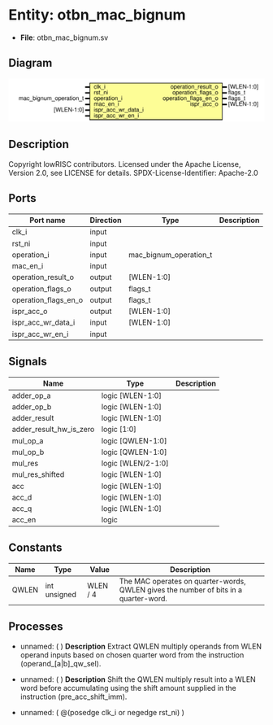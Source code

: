 # Entity: otbn_mac_bignum

- **File**: otbn_mac_bignum.sv
## Diagram

![Diagram](otbn_mac_bignum.svg "Diagram")
## Description

Copyright lowRISC contributors.
 Licensed under the Apache License, Version 2.0, see LICENSE for details.
 SPDX-License-Identifier: Apache-2.0
 
## Ports

| Port name            | Direction | Type                   | Description |
| -------------------- | --------- | ---------------------- | ----------- |
| clk_i                | input     |                        |             |
| rst_ni               | input     |                        |             |
| operation_i          | input     | mac_bignum_operation_t |             |
| mac_en_i             | input     |                        |             |
| operation_result_o   | output    | [WLEN-1:0]             |             |
| operation_flags_o    | output    | flags_t                |             |
| operation_flags_en_o | output    | flags_t                |             |
| ispr_acc_o           | output    | [WLEN-1:0]             |             |
| ispr_acc_wr_data_i   | input     | [WLEN-1:0]             |             |
| ispr_acc_wr_en_i     | input     |                        |             |
## Signals

| Name                    | Type               | Description |
| ----------------------- | ------------------ | ----------- |
| adder_op_a              | logic [WLEN-1:0]   |             |
| adder_op_b              | logic [WLEN-1:0]   |             |
| adder_result            | logic [WLEN-1:0]   |             |
| adder_result_hw_is_zero | logic [1:0]        |             |
| mul_op_a                | logic [QWLEN-1:0]  |             |
| mul_op_b                | logic [QWLEN-1:0]  |             |
| mul_res                 | logic [WLEN/2-1:0] |             |
| mul_res_shifted         | logic [WLEN-1:0]   |             |
| acc                     | logic [WLEN-1:0]   |             |
| acc_d                   | logic [WLEN-1:0]   |             |
| acc_q                   | logic [WLEN-1:0]   |             |
| acc_en                  | logic              |             |
## Constants

| Name  | Type         | Value    | Description                                                                           |
| ----- | ------------ | -------- | ------------------------------------------------------------------------------------- |
| QWLEN | int unsigned | WLEN / 4 | The MAC operates on quarter-words, QWLEN gives the number of bits in a quarter-word.  |
## Processes
- unnamed: (  )
**Description**
Extract QWLEN multiply operands from WLEN operand inputs based on chosen quarter word from the
instruction (operand_[a|b]_qw_sel).

- unnamed: (  )
**Description**
Shift the QWLEN multiply result into a WLEN word before accumulating using the shift amount
supplied in the instruction (pre_acc_shift_imm).

- unnamed: ( @(posedge clk_i or negedge rst_ni) )
